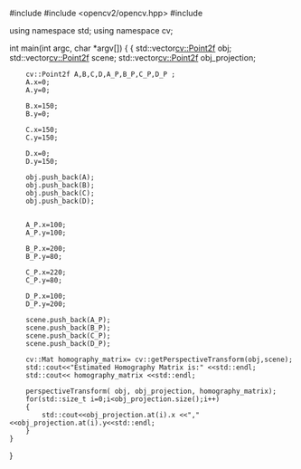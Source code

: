 #include <QCoreApplication>
#include <opencv2/opencv.hpp>
#include <iostream>

using namespace std;
using namespace cv;

int main(int argc, char *argv[])
{
    {
        std::vector<cv::Point2f> obj;
        std::vector<cv::Point2f> scene;
        std::vector<cv::Point2f> obj_projection;

        cv::Point2f A,B,C,D,A_P,B_P,C_P,D_P ;
        A.x=0;
        A.y=0;

        B.x=150;
        B.y=0;

        C.x=150;
        C.y=150;

        D.x=0;
        D.y=150;

        obj.push_back(A);
        obj.push_back(B);
        obj.push_back(C);
        obj.push_back(D);


        A_P.x=100;
        A_P.y=100;

        B_P.x=200;
        B_P.y=80;

        C_P.x=220;
        C_P.y=80;

        D_P.x=100;
        D_P.y=200;

        scene.push_back(A_P);
        scene.push_back(B_P);
        scene.push_back(C_P);
        scene.push_back(D_P);

        cv::Mat homography_matrix= cv::getPerspectiveTransform(obj,scene);
        std::cout<<"Estimated Homography Matrix is:" <<std::endl;
        std::cout<< homography_matrix <<std::endl;

        perspectiveTransform( obj, obj_projection, homography_matrix);
        for(std::size_t i=0;i<obj_projection.size();i++)
        {
            std::cout<<obj_projection.at(i).x <<"," <<obj_projection.at(i).y<<std::endl;
        }
    }
}
